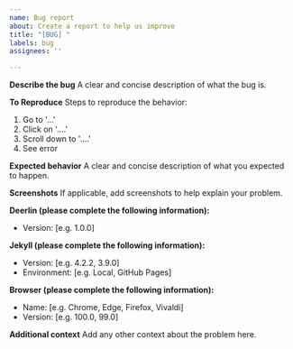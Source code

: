 ```yaml
---
name: Bug report
about: Create a report to help us improve
title: "[BUG] "
labels: bug
assignees: ''

---
```


**Describe the bug**
A clear and concise description of what the bug is.

**To Reproduce**
Steps to reproduce the behavior:
1. Go to '...'
2. Click on '....'
3. Scroll down to '....'
4. See error

**Expected behavior**
A clear and concise description of what you expected to happen.

**Screenshots**
If applicable, add screenshots to help explain your problem.

**Deerlin (please complete the following information):**
 - Version: [e.g. 1.0.0]

**Jekyll (please complete the following information):**
 - Version: [e.g. 4.2.2, 3.9.0]
 - Environment: [e.g. Local, GitHub Pages]

**Browser (please complete the following information):**
 - Name: [e.g. Chrome, Edge, Firefox, Vivaldi]
 - Version: [e.g. 100.0, 99.0]

**Additional context**
Add any other context about the problem here.
